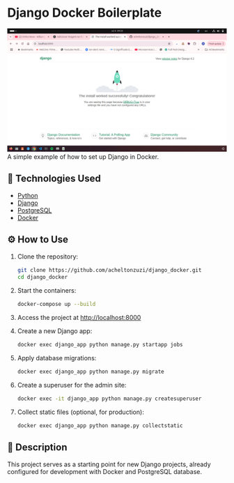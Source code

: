 # Django Docker Boilerplate
![Project Screenshot](img.png)
A simple example of how to set up Django in Docker.
## 🚀 Technologies Used

- [Python](https://www.python.org/)
- [Django](https://www.djangoproject.com/)
- [PostgreSQL](https://www.postgresql.org/)
- [Docker](https://www.docker.com/)

## ⚙️ How to Use

1. Clone the repository:
    ```bash
    git clone https://github.com/acheltonzuzi/django_docker.git
    cd django_docker
    ```

2. Start the containers:
    ```bash
    docker-compose up --build
    ```

3. Access the project at [http://localhost:8000](http://localhost:8000)

4. Create a new Django app:
    ```bash
    docker exec django_app python manage.py startapp jobs
    ```

5. Apply database migrations:
    ```bash
    docker exec django_app python manage.py migrate
    ```

6. Create a superuser for the admin site:
    ```bash
    docker exec -it django_app python manage.py createsuperuser
    ```

7. Collect static files (optional, for production):
    ```bash
    docker exec django_app python manage.py collectstatic
    ```

## 📄 Description

This project serves as a starting point for new Django projects, already configured for development with Docker and PostgreSQL database.
